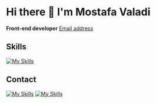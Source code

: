 # Hi there 👋 I'm Mostafa Valadi
**Front-end developer**
[Email address](https://gmail.com/m.valadi2002@gmail.com)
## Skills
[![My Skills](https://skillicons.dev/icons?i=html,css,js,sass,bootstrap,tailwind,materialui,git,react,redux,typescript,next)](https://github.com/Valadi-Mostafa)
## Contact
[![My Skills](https://skillicons.dev/icons?i=linkedin)](https://linkedin.com/in/valadi-mo)
[![My Skills](https://skillicons.dev/icons?i=gitlab)](https://gitlab.com/Valadi-Mostafa)
